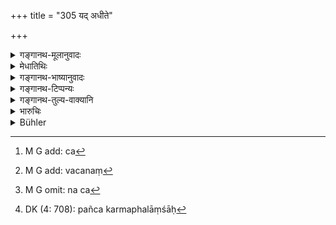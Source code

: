 +++
title = "305 यद् अधीते"

+++

<details><summary>गङ्गानथ-मूलानुवादः</summary>

When one reads the Veda, when one performs a sacrifice, when one makes gifts, when one worships,—to the sixth part of each of those the king becomes entitled, in consequence of properly protecting the people—(305).
</details>

<details><summary>मेधातिथिः</summary>

यद् उक्तं "सर्वतः" (म्ध् ८.३०४) इति, तस्य[^३०८] प्रपञ्चो ऽयम् । अध्ययनादयो धर्मार्थतयान्यत्र ज्ञापिताः प्रसिद्धरूपाश् च । अर्चनं देवगुरूणां पूजनम् । **तस्ये**ति कर्मणो ऽध्ययनादेः पदार्थस्येति योजनीयम्, क्रियायाः स्त्रीलिङ्गत्वात् । **षड्भाग** इति[^३०९] । न च[^३१०] कर्तुः पञ्चकर्मफलांशात्[^३११] षष्ठो नृपतेः, समग्रकर्मफलभोक्तृत्वस्याधिकारतः कर्तुर् अवगतत्वात् । अपि तु **सम्यग्**ग्रहणात् स्वकर्मानुष्ठानात् तावन्मात्रं राज्ञः फलम् उत्पद्यत इति । नान्यकृतस्य शुभस्याशुभस्य वा अन्यत्र गमनम् । नाकर्तुः फलम् अस्तीति स्थितम् ॥ ८.३०५ ॥


[^३११]:
     DK (4: 708): pañca karmaphalāṃśāḥ


[^३१०]:
     M G omit: na ca


[^३०९]:
     M G add: vacanaṃ


[^३०८]:
     M G add: ca
</details>

<details><summary>गङ्गानथ-भाष्यानुवादः</summary>

It has been said above that the merit ‘*of all persons*’ accrues to the king; this same idea is elaborated in the present verse.

The reading of the Veda and the other acts are already known from other sources as bringing merit.

‘*Worship*’—is the offering of worship to gods and to one’s superiors.

‘*Of each of thoae*’.—this should be construed with the term ‘*adhyayanādeḥ*’ ‘*padārthasya*’ (understood); since the term ‘*kriyā*’ would be feminine (and hence not construable with ‘*tasya*’).

‘*Sixth part*’;—this does not mean that ñvo parts of the fruit of the act accrue to the doer, and the sixth to the king; because it is understood that when the agent undertakes to do an act, he does it with the motive of obtaining its whole fruit; nor can the merit or demerit of an act done by one person accrue to another; as it is a settled fact that the fruit of an act cannot accrue to any oue else except the doer of it; hence what is meant is that the merit that accrues to the king from his act of fulfilling his duty of protecting the people is equal in amount to the said ‘*sixth part*’.—(305)
</details>

<details><summary>गङ्गानथ-टिप्पन्यः</summary>

This verse is quoted in *Vīramitrodaya* (Rājanīti, p. 254);—and in
*Vivādacintāmaṇi* (p. 263).
</details>

<details><summary>गङ्गानथ-तुल्य-वाक्यानि</summary>

**(verses 8.304-305)  
**

See Comparative notes for [Verse
8.304].
</details>

<details><summary>भारुचिः</summary>

सर्वक्रियानिदर्शनार्थत्वाच् चासां निर्दिष्टाभ्यो नेतराः परिसंख्यायेरन् । वेदस्मृतिशास्त्रन्यायविरोधाश् च मा भूवन्न् इति । अत एतं यथाश्रुतपरिकल्पनां परित्यज्य, **धर्मषड्भाग**ग्रहणं प्रनाडिकयार्थवादो नियमधर्मापेक्षः भवति, गुणवत्पुरुषसंरक्षणापेक्षो वा, तद् अपेक्षम् एतद् धर्मषड्भागग्रहणं प्रनाडिकयार्थवादार्थम् । न तु वृत्तिपरिक्रीतत्वाद् राज्ञो निर्बीजम् इदं प्ररोचनार्थमात्रार्थं भवितुम् अर्हति, असति धर्मसंभन्ध इति । इतश् च धर्मषड्भागग्रहणं राज्ञः प्रजासंरक्षणापेक्षम् ॥ ८.३०४ ॥

_यद् आह ।_
</details>

<details><summary>Bühler</summary>

305	Whatever (merit a man gains by) reading the Veda, by sacrificing, by charitable gifts, (or by) worshipping (Gurus and gods), the king obtains a sixth part of that in consequence of his duly protecting (his kingdom).
</details>
